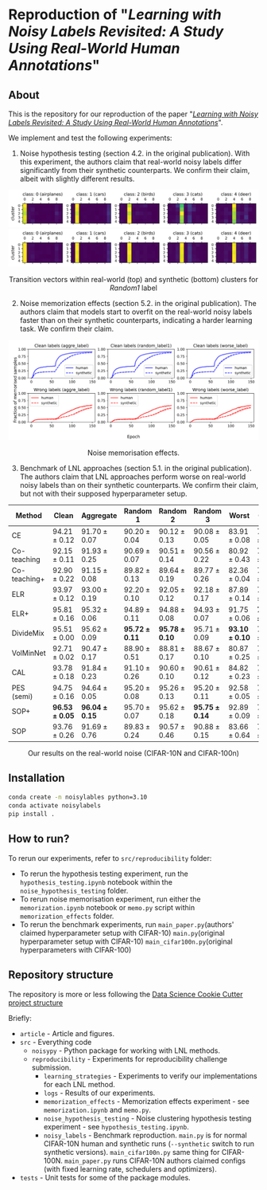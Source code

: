 # Reproduction of "*Learning with Noisy Labels Revisited: A Study Using Real-World Human Annotations*"

## About

This is the repository for our reproduction of the paper "[*Learning with Noisy Labels Revisited: A Study Using Real-World Human Annotations*](https://openreview.net/forum?id=TBWA6PLJZQm)".

We implement and test the following experiments:

1) Noise hypothesis testing (section 4.2. in the original publication). With this experiment, the authors claim that real-world noisy labels differ significantly from their synthetic counterparts. We confirm their claim, albeit with slightly different results.

![human-cluster](article/figures/human_cluster.svg)
![synthetic-cluster](article/figures/synthetic_cluster.svg)

<p style="text-align: center;">Transition vectors within real-world (top) and synthetic (bottom) clusters for <i>Random1</i> label</p>

2) Noise memorization effects (section 5.2. in the original publication). The authors claim that models start to overfit on the real-world noisy labels faster than on their synthetic counterparts, indicating a harder learning task. We confirm their claim.

![memo](article/figures/memorisation.svg)
<p style="text-align: center;">Noise memorisation effects.</p>

3) Benchmark of LNL approaches (section 5.1. in the original publication). The authors claim that LNL approaches perform worse on real-world noisy labels than on their synthetic counterparts. We confirm their claim, but not with their supposed hyperparameter setup.

| Method       | Clean                         | Aggregate                     | Random 1                      | Random 2                      | Random 3                      | Worst                         | Clean                         | Noisy                         |
|--------------|-------------------------------|-------------------------------|-------------------------------|-------------------------------|-------------------------------|-------------------------------|-------------------------------|-------------------------------|
| CE           | $94.21 \pm 0.12$              | $91.70 \pm 0.07$              | $90.20 \pm 0.04$              | $90.12 \pm 0.13$              | $90.08 \pm 0.05$              | $83.91 \pm 0.08$              | $76.23 \pm 0.19$              | $61.19 \pm 0.51$              |
| Co-teaching  | $92.15 \pm 0.11$              | $91.93 \pm 0.25$              | $90.69 \pm 0.07$              | $90.51 \pm 0.14$              | $90.56 \pm 0.22$              | $80.92 \pm 0.43$              | $72.24 \pm 0.44$              | $54.48 \pm 0.27$              |
| Co-teaching+ | $92.90 \pm 0.22$              | $91.15 \pm 0.08$              | $89.82 \pm 0.13$              | $89.64 \pm 0.19$              | $89.77 \pm 0.26$              | $82.36 \pm 0.04$              | $70.39 \pm 0.45$              | $55.46 \pm 0.34$              |
| ELR          | $93.97 \pm 0.12$              | $93.00 \pm 0.19$              | $92.20 \pm 0.10$              | $92.05 \pm 0.12$              | $92.18 \pm 0.17$              | $87.89 \pm 0.14$              | $75.64 \pm 0.21$              | $63.72 \pm 0.38$              |
| ELR+         | $95.81 \pm 0.16$              | $95.32 \pm 0.06$              | $94.89 \pm 0.11$              | $94.88 \pm 0.08$              | $94.93 \pm 0.07$              | $91.75 \pm 0.06$              | $\boldsymbol{78.82 \pm 0.24}$ | $67.87 \pm 0.07$              |
| DivideMix    | $95.51 \pm 0.00$              | $95.62 \pm 0.09$              | $\boldsymbol{95.72 \pm 0.11}$ | $\boldsymbol{95.78 \pm 0.10}$ | $95.71 \pm 0.09$              | $\boldsymbol{93.10 \pm 0.10}$ | $78.22 \pm 0.06$              | $\boldsymbol{70.91 \pm 0.09}$ |
| VolMinNet    | $92.71 \pm 0.02$              | $90.47 \pm 0.17$              | $88.90 \pm 0.51$              | $88.81 \pm 0.17$              | $88.67 \pm 0.10$              | $80.87 \pm 0.25$              | $72.73 \pm 0.65$              | $58.30 \pm 0.05$              |
| CAL          | $93.78 \pm 0.18$              | $91.84 \pm 0.23$              | $91.10 \pm 0.26$              | $90.60 \pm 0.10$              | $90.61 \pm 0.12$              | $84.82 \pm 0.23$              | $74.53 \pm 0.21$              | $60.13 \pm 0.33$              |
| PES (semi)   | $94.75 \pm 0.16$              | $94.64 \pm 0.05$              | $95.20 \pm 0.08$              | $95.26 \pm 0.13$              | $95.20 \pm 0.11$              | $92.58 \pm 0.05$              | $77.77 \pm 0.33$              | $70.32 \pm 0.28$              |
| SOP+         | $\boldsymbol{96.53 \pm 0.05}$ | $\boldsymbol{96.04 \pm 0.15}$ | $95.70 \pm 0.07$              | $95.62 \pm 0.18$              | $\boldsymbol{95.75 \pm 0.14}$ | $92.89 \pm 0.09$              | $77.90 \pm 0.29$              | $63.88 \pm 0.32$              |
| SOP          | $93.76 \pm 0.26$              | $91.69 \pm 0.76$              | $89.83 \pm 0.24$              | $90.57 \pm 0.46$              | $90.88 \pm 0.15$              | $83.66 \pm 0.64$              | $72.97 \pm 1.15$              | $56.17 \pm 1.02$              |

<p style="text-align: center;">Our results on the real-world noise (CIFAR-10N and CIFAR-100n)</p>

## Installation
```bash
conda create -n noisylables python=3.10
conda activate noisylabels
pip install .
```

## How to run?

To rerun our experiments, refer to `src/reproducibility` folder:
* To rerun the hypothesis testing experiment, run the `hypothesis_testing.ipynb` notebook within the `noise_hypothesis_testing` folder.
* To rerun noise memorisation experiment, run either the `memorization.ipynb` notebook or `memo.py` script within `memorization_effects` folder.
* To rerun the benchmark experiments, run `main_paper.py`(authors' claimed hyperparameter setup with CIFAR-10) `main.py`(original hyperparameter setup with CIFAR-10) `main_cifar100n.py`(original hyperparameters with CIFAR-100)


## Repository structure

The repository is more or less following the [Data Science Cookie Cutter project structure](https://drivendata.github.io/cookiecutter-data-science/)

Briefly:
- `article` - Article and figures.
- `src` - Everything code
  - `noisypy` - Python package for working with LNL methods.
  - `reproducibility` - Experiments for reproducibility challenge submission.
    - `learning_strategies` - Experiments to verify our implementations for each LNL method.
    - `logs` - Results of our experiments.
    - `memorization_effects` - Memorization effects experiment - see `memorization.ipynb` and `memo.py`.
    - `noise_hypothesis_testing` - Noise clustering hypothesis testing experiment - see `hypothesis_testing.ipynb`.
    - `noisy_labels` - Benchmark reproduction. `main.py` is for normal CIFAR-10N human and synthetic runs (`--synthetic` switch to run synthetic versions). `main_cifar100n.py` same thing for CIFAR-100N. `main_paper.py` runs CIFAR-10N authors claimed configs (with fixed learning rate, schedulers and optimizers).
- `tests` - Unit tests for some of the package modules.
